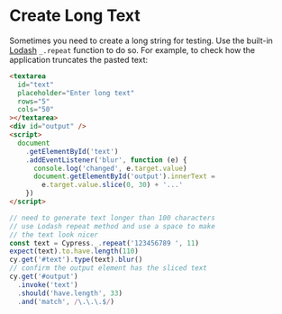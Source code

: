 # Create Long Text

Sometimes you need to create a long string for testing. Use the built-in [Lodash](https://lodash.com/docs) `_.repeat` function to do so. For example, to check how the application truncates the pasted text:

<!-- fiddle Create long text -->

```html
<textarea
  id="text"
  placeholder="Enter long text"
  rows="5"
  cols="50"
></textarea>
<div id="output" />
<script>
  document
    .getElementById('text')
    .addEventListener('blur', function (e) {
      console.log('changed', e.target.value)
      document.getElementById('output').innerText =
        e.target.value.slice(0, 30) + '...'
    })
</script>
```

```js
// need to generate text longer than 100 characters
// use Lodash repeat method and use a space to make
// the text look nicer
const text = Cypress._.repeat('123456789 ', 11)
expect(text).to.have.length(110)
cy.get('#text').type(text).blur()
// confirm the output element has the sliced text
cy.get('#output')
  .invoke('text')
  .should('have.length', 33)
  .and('match', /\.\.\.$/)
```

<!-- fiddle-end -->

